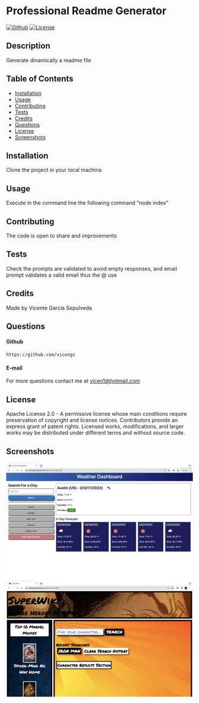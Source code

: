 # Professional Readme Generator

[![Github](https://img.shields.io/static/v1?label=Github&message=vicengs&color=yellow)](https://github.com/vicengs) [![License](https://img.shields.io/static/v1?label=License&message=Apache-2.0&color=green)](http://choosealicense.com/licenses/apache-2.0/)


## Description
  
Generate dinamically a readme file


## Table of Contents

* [Installation](#installation)
* [Usage](#usage)
* [Contributing](#contributing)
* [Tests](#tests)
* [Credits](#credits)
* [Questions](#questions)
* [License](#license)
* [Screenshots](#screenshots)


## Installation

Clone the project in your local machina


## Usage

Execute in the command line the following command "node index"


## Contributing

The code is open to share and improvements


## Tests

Check the prompts are validated to avoid empty responses, and email prompt validates a valid email thus the @ use


## Credits

Made by Vicente Garcia Sepulveda


## Questions

#### Github

    https://github.com/vicengs

#### E-mail

For more questions contact me at    vicen1@hotmail.com


## License

Apache License 2.0 - A permissive license whose main conditions require preservation of copyright and license notices. Contributors provide an express grant of patent rights. Licensed works, modifications, and larger works may be distributed under different terms and without source code.


## Screenshots
    
![image1](/assets/images/image1.jpg)
![image2](/assets/images/image2.jpg)